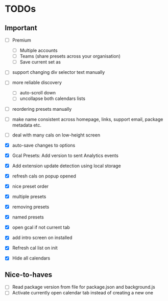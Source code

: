 # TODOs

## Important
- [ ] Premium
    - [ ] Multiple accounts 
    - [ ] Teams (share presets across your organisation)
    - [ ] Save current set as 
- [ ] support changing div selector text manually 
- [ ] more reliable discovery
  - [ ] auto-scroll down
  - [ ] uncollapse both calendars lists
- [ ] reordering presets manually
- [ ] make name consistent across homepage, links, support email, package metadata etc.
- [ ] deal with many cals on low-height screen
- [x] auto-save changes to options
- [x] Gcal Presets: Add version to sent Analytics events 
- [x] Add extension update detection using local storage
- [x] refresh cals on popup opened
- [x] nice preset order
- [x] multiple presets
- [x] removing presets
- [x] named presets
- [x] open gcal if not current tab
- [x] add intro screen on installed
- [x] Refresh cal list on init 
- [x] Hide all calendars


## Nice-to-haves
- [ ] Read package version from file for package.json and background.js
- [ ] Activate currently open calendar tab instead of creating a new one
